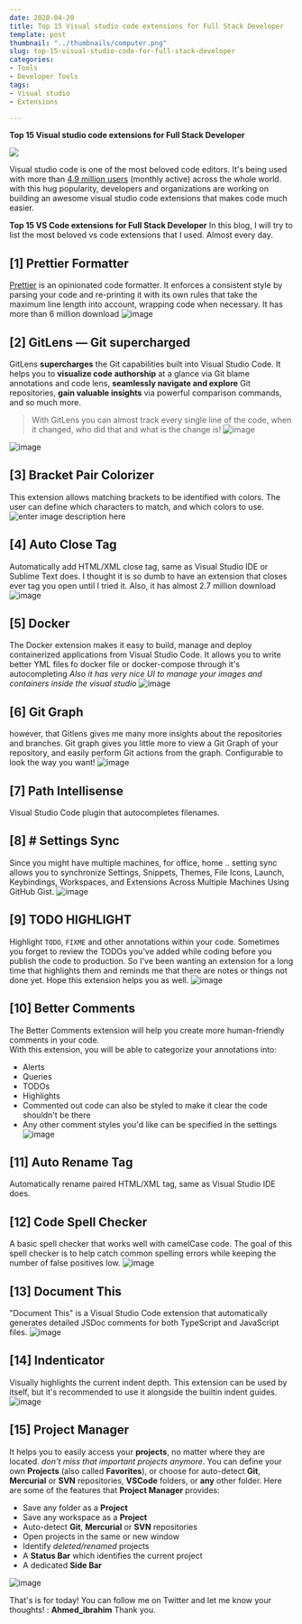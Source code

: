```yaml
---
date: 2020-04-20
title: Top 15 Visual studio code extensions for Full Stack Developer
template: post
thumbnail: "../thumbnails/computer.png"
slug: top-15-visual-studio-code-for-full-stack-developer
categories:
- Tools
- Developer Tools
tags:
- Visual studio
- Extensions

---
```

**Top 15 Visual studio code extensions for Full Stack Developer**

![](/content/images/ss.PNG)

Visual studio code is one of the most beloved code editors. It's being used with more than [4.9 million users](https://www.geekwire.com/2019/microsoft-declines-back-cmos-statement-majority-google-developers-using-visual-studio-code/) (monthly active) across the whole world. with this hug popularity, developers and organizations are working on building an awesome visual studio code extensions that makes code much easier.

**Top 15 VS Code extensions for Full Stack Developer**
In this blog, I will try to list the most beloved vs code extensions that I used. Almost every day.

## \[1\] Prettier Formatter

[Prettier](https://prettier.io/ "https://prettier.io/")  is an opinionated code formatter. It enforces a consistent style by parsing your code and re-printing it with its own rules that take the maximum line length into account, wrapping code when necessary. It has more than 6 million download
![image](https://user-images.githubusercontent.com/17949497/79779573-e1ed7980-833a-11ea-9d33-22d073fe01db.png)

## \[2\] GitLens — Git supercharged

GitLens **supercharges** the Git capabilities built into Visual Studio Code. It helps you to **visualize code authorship** at a glance via Git blame annotations and code lens, **seamlessly navigate and explore** Git repositories, **gain valuable insights** via powerful comparison commands, and so much more.

> With GitLens you can almost track every single line of the code, when it changed, who did that and what is the change is!
> ![image](https://user-images.githubusercontent.com/17949497/79780248-e6666200-833b-11ea-85b4-26c2edb02de3.png)

![image](https://user-images.githubusercontent.com/17949497/79779895-6809c000-833b-11ea-9037-8cc13418a10f.png)

## \[3\] Bracket Pair Colorizer

This extension allows matching brackets to be identified with colors. The user can define which characters to match, and which colors to use.
![enter image description here](https://github.com/CoenraadS/BracketPair/raw/master/images/example.png)

## \[4\] Auto Close Tag

Automatically add HTML/XML close tag, same as Visual Studio IDE or Sublime Text does. I thought it is so dumb to have an extension that closes ever tag you open until I tried it. Also, it has almost 2.7 million download
![image](https://user-images.githubusercontent.com/17949497/79780676-8c19d100-833c-11ea-9996-c882379a64ad.png)

## \[5\] Docker

The Docker extension makes it easy to build, manage and deploy containerized applications from Visual Studio Code. It allows you to write better YML files fo docker file or docker-compose through it's autocompleting
_Also it has very nice UI to manage your images and containers inside the visual studio_
![image](https://user-images.githubusercontent.com/17949497/79781031-2aa63200-833d-11ea-87b7-7012c6a90eee.png)

## \[6\] Git Graph

however, that Gitlens gives me many more insights about the repositories and branches. Git graph gives you little more to view a Git Graph of your repository, and easily perform Git actions from the graph. Configurable to look the way you want!
![image](https://user-images.githubusercontent.com/17949497/79781645-1282e280-833e-11ea-8f86-9f08963b6781.png)

## \[7\] Path Intellisense

Visual Studio Code plugin that autocompletes filenames.

## \[8\] # Settings Sync

Since you might have multiple machines, for office, home .. setting sync allows you to synchronize Settings, Snippets, Themes, File Icons, Launch, Keybindings, Workspaces, and Extensions Across Multiple Machines Using GitHub Gist.
![image](https://user-images.githubusercontent.com/17949497/79782302-23802380-833f-11ea-91df-0e32decebaf9.png)

## \[9\] TODO HIGHLIGHT

Highlight  `TODO`,  `FIXME`  and other annotations within your code.
Sometimes you forget to review the TODOs you've added while coding before you publish the code to production. So I've been wanting an extension for a long time that highlights them and reminds me that there are notes or things not done yet. Hope this extension helps you as well.
![image](https://user-images.githubusercontent.com/17949497/79782459-6d690980-833f-11ea-9739-bf4b81787cc7.png)

## \[10\] Better Comments

The Better Comments extension will help you create more human-friendly comments in your code.  
With this extension, you will be able to categorize your annotations into:

* Alerts
* Queries
* TODOs
* Highlights
* Commented out code can also be styled to make it clear the code shouldn't be there
* Any other comment styles you'd like can be specified in the settings
  ![image](https://user-images.githubusercontent.com/17949497/79783077-6098e580-8340-11ea-85b4-02e8d1a60fbb.png)

## \[11\] Auto Rename Tag

Automatically rename paired HTML/XML tag, same as Visual Studio IDE does.

## \[12\] Code Spell Checker

A basic spell checker that works well with camelCase code. The goal of this spell checker is to help catch common spelling errors while keeping the number of false positives low.
![image](https://user-images.githubusercontent.com/17949497/79783407-e61c9580-8340-11ea-9178-49f84cef194f.png)

## \[13\] Document This

"Document This" is a Visual Studio Code extension that automatically generates detailed JSDoc comments for both TypeScript and JavaScript files.
![image](https://user-images.githubusercontent.com/17949497/79783785-7b1f8e80-8341-11ea-808a-6c88f2207868.png)

## \[14\] Indenticator

Visually highlights the current indent depth. This extension can be used by itself, but it's recommended to use it alongside the builtin indent guides.
![image](https://user-images.githubusercontent.com/17949497/79783920-b7eb8580-8341-11ea-9b94-bf02c9aa482e.png)

## \[15\] Project Manager

It helps you to easily access your  **projects**, no matter where they are located.  _don't miss that important projects anymore_.
You can define your own  **Projects**  (also called  **Favorites**), or choose for auto-detect  **Git**,  **Mercurial**  or  **SVN**  repositories,  **VSCode**  folders, or  **any**  other folder.
Here are some of the features that  **Project Manager**  provides:

* Save any folder as a  **Project**
* Save any workspace as a  **Project**
* Auto-detect  **Git**,  **Mercurial**  or  **SVN**  repositories
* Open projects in the same or new window
* Identify  _deleted/renamed_  projects
* A  **Status Bar**  which identifies the current project
* A dedicated  **Side Bar**

![image](https://user-images.githubusercontent.com/17949497/79784631-d4d48880-8342-11ea-8585-d73167b0a880.png)

That's is for today! You can follow me on Twitter and let me know your thoughts! : **Ahmed_ibrahim**
Thank you.